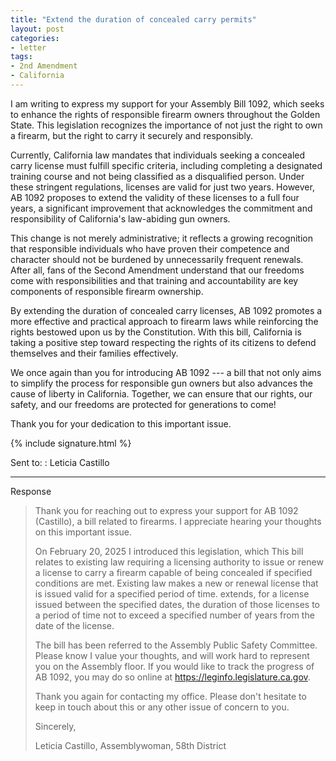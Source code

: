 ```yaml
---
title: "Extend the duration of concealed carry permits"
layout: post
categories:
- letter
tags:
- 2nd Amendment
- California
---
```


I am writing to express my support for your Assembly Bill 1092, which seeks to enhance the rights of responsible firearm owners throughout the Golden State. This legislation recognizes the importance of not just the right to own a firearm, but the right to carry it securely and responsibly.

Currently, California law mandates that individuals seeking a concealed carry license must fulfill specific criteria, including completing a designated training course and not being classified as a disqualified person. Under these stringent regulations, licenses are valid for just two years. However, AB 1092 proposes to extend the validity of these licenses to a full four years, a significant improvement that acknowledges the commitment and responsibility of California's law-abiding gun owners.

This change is not merely administrative; it reflects a growing recognition that responsible individuals who have proven their competence and character should not be burdened by unnecessarily frequent renewals. After all, fans of the Second Amendment understand that our freedoms come with responsibilities and that training and accountability are key components of responsible firearm ownership.

By extending the duration of concealed carry licenses, AB 1092 promotes a more effective and practical approach to firearm laws while reinforcing the rights bestowed upon us by the Constitution. With this bill, California is taking a positive step toward respecting the rights of its citizens to defend themselves and their families effectively.

We once again than you for introducing AB 1092 --- a bill that not only aims to simplify the process for responsible gun owners but also advances the cause of liberty in California. Together, we can ensure that our rights, our safety, and our freedoms are protected for generations to come!

Thank you for your dedication to this important issue.

{% include signature.html %}

Sent to:
: Leticia Castillo

---

Response

> Thank you for reaching out to express your support for AB 1092 (Castillo), a bill related to firearms. I appreciate hearing your thoughts on this important issue.
> 
> On February 20, 2025 I introduced this legislation, which This bill relates to existing law requiring a licensing authority to issue or renew a license to carry a firearm capable of being concealed if specified conditions are met. Existing law makes a new or renewal license that is issued valid for a specified period of time. extends, for a license issued between the specified dates, the duration of those licenses to a period of time not to exceed a specified number of years from the date of the license.
> 
> The bill has been referred to the Assembly Public Safety Committee. Please know I value your thoughts, and will work hard to represent you on the Assembly floor. If you would like to track the progress of AB 1092, you may do so online at https://leginfo.legislature.ca.gov.
> 
> Thank you again for contacting my office. Please don't hesitate to keep in touch about this or any other issue of concern to you.
> 
> Sincerely,
> 
> Leticia Castillo, Assemblywoman, 58th District

